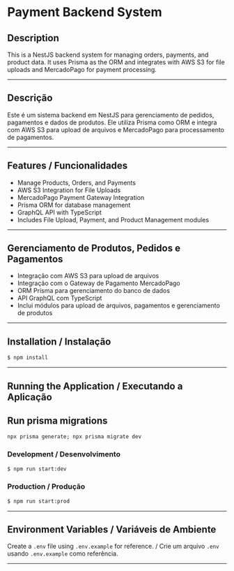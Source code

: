 # Payment Backend System

## Description

This is a NestJS backend system for managing orders, payments, and product data. It uses Prisma as the ORM and integrates with AWS S3 for file uploads and MercadoPago for payment processing.

---

## Descrição

Este é um sistema backend em NestJS para gerenciamento de pedidos, pagamentos e dados de produtos. Ele utiliza Prisma como ORM e integra com AWS S3 para upload de arquivos e MercadoPago para processamento de pagamentos.

---

## Features / Funcionalidades

- Manage Products, Orders, and Payments
- AWS S3 Integration for File Uploads
- MercadoPago Payment Gateway Integration
- Prisma ORM for database management
- GraphQL API with TypeScript
- Includes File Upload, Payment, and Product Management modules

---

## Gerenciamento de Produtos, Pedidos e Pagamentos

- Integração com AWS S3 para upload de arquivos
- Integração com o Gateway de Pagamento MercadoPago
- ORM Prisma para gerenciamento do banco de dados
- API GraphQL com TypeScript
- Inclui módulos para upload de arquivos, pagamentos e gerenciamento de produtos

---

## Installation / Instalação

```bash
$ npm install
```

---

## Running the Application / Executando a Aplicação

## Run prisma migrations

```
npx prisma generate; npx prisma migrate dev
```

### Development / Desenvolvimento

```bash
$ npm run start:dev
```

### Production / Produção

```bash
$ npm run start:prod
```

---

## Environment Variables / Variáveis de Ambiente

Create a `.env` file using `.env.example` for reference. / Crie um arquivo `.env` usando `.env.example` como referência.

---
